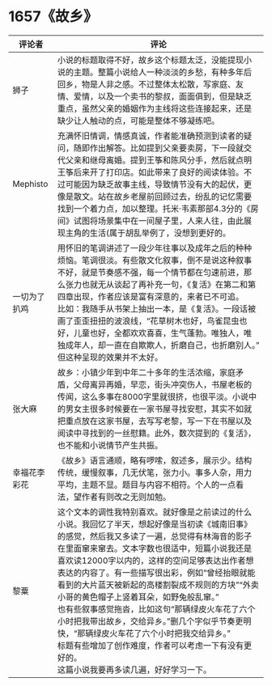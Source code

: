 # 1657《故乡》

评论者 | 评论 |
|---|---|
狮子|小说的标题取得不好，故乡这个标题太泛，没能提现小说的主题。整篇小说给人一种淡淡的乡愁，有种多年后回乡，物是人非之感。不过整体太松散，写家庭、友情、爱情，以及一个卖书的黎叔，面面俱到，但是缺乏重点，虽然父亲的婚姻作为主线将这些连接起来，还是缺少让人触动的点，可能是整体不够凝练吧。
Mephisto|充满怀旧情调，情感真诚，作者能准确预测到读者的疑问，随即作出解答。比如提到父亲要卖房，下一段就交代父亲和继母离婚。提到王筝和陈风分手，然后就点明王筝后来开了打印店。如此带来了良好的阅读体验。不过可能因为缺乏故事主线，导致情节没有大的起伏，更像是散文。站在故乡老屋前回顾过去，纷乱的记忆需要找到一个着力点，加以整理。托米·韦素那部4.3分的《房间》试图将场景集中在一间屋子里，人来人往，由此展现主角的生活(属于胡乱举例了，没想到更好的。
一切为了扒鸡|用怀旧的笔调讲述了一段少年往事以及成年之后的种种烦恼。笔调很淡。有些散文化叙事，倒不是说这种叙事不好，就是节奏感不强，每一个情节都在匀速前进，那么张力也就无从谈起了再补充一句，《复活》在第二和第四章出现，作者应该是富有深意的，来者已不可追。<br/>比如：我随手从书架上抽出一本，是《复活》。一段话被画了歪歪扭扭的波浪线，“花草树木也好，鸟雀昆虫也好，儿童也好，全都欢欢喜喜，生气蓬勃。唯独人，唯独成年人，却一直在自欺欺人，折磨自己，也折磨别人。”<br/>但这种呈现的效果并不太好。
张大麻|故乡：小镇少年到中年二十多年的生活浓缩，家庭矛盾，父母离异再婚，早恋，街头冲突伤人，书屋老板的传闻，这么多事在8000字里就很挤，也很平淡。小说中的男女主很多时候要在一家书屋寻找安慰，其实不如就把重点放在这家书屋，去写写老黎，写一下在书屋以及阅读中寻找到的一丝慰籍。此外，数次提到的《复活》，也不能和小说情节产生共振。
幸福花李彩花|《故乡》语言通顺，略有啰嗦，叙述多，展示少。结构传统，缓慢叙事，几无伏笔，张力小。事多人杂，用力平均，主题不显。题目与内容不相符。个人的一点看法，望作者有则改之无则加勉。
黎粟|这个文本的调性我特别喜欢。就好像是之前读过的什么小说。我回忆了半天，想起好像是当初读《城南旧事》的感觉，然后我又多读了一遍，总觉得有林海音的影子在里面窜来窜去。文本字数也很适中，短篇小说我还是喜欢读12000字以内的，这样的空间足够表达出作者想表达的内容了。有一些描写很出彩，例如“曾经抬眼就能看到的大片蓝天被新起的高楼割裂成不规则的方块”“外卖小哥的黄色帽子上竖着耳朵，如野兔般乱窜。”<br/>也有些叙事感觉拖沓，比如这句“那辆绿皮火车花了六个小时把我带出故乡，交给异乡。”删几个字似乎节奏更明快，“那辆绿皮火车花了六个小时把我交给异乡。”<br/>标题有些增加了创作难度，作者可以考虑一下有没有更好的。<br/>这篇小说我要再多读几遍，好好学习一下。

